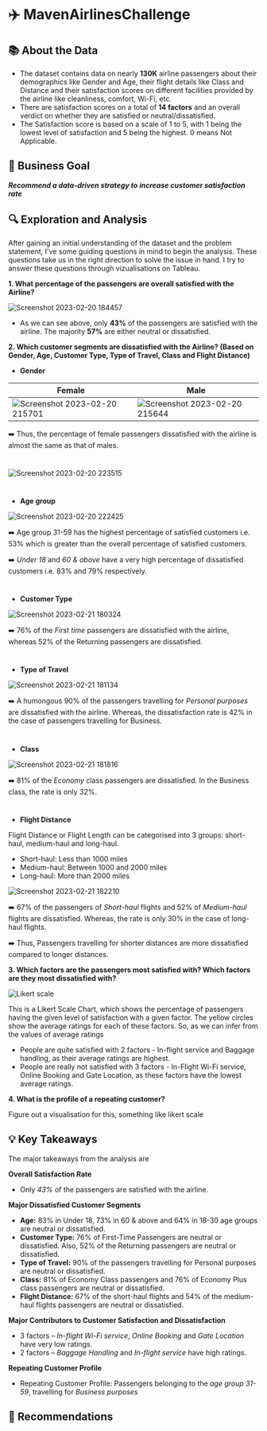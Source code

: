 # :airplane: MavenAirlinesChallenge



## :books: About the Data

- The dataset contains data on nearly **130K** airline passengers about their demographics like Gender and Age, their flight details like Class and Distance and their satisfaction scores on different facilities provided by the airline like cleanliness, comfort, Wi-Fi, etc. 
- There are satisfaction scores on a total of **14 factors** and an overall verdict on whether they are satisfied or neutral/dissatisfied.
- The Satisfaction score is based on a scale of 1 to 5, with 1 being the lowest level of satisfaction and 5 being the highest. 0 means Not Applicable. 



## :dart: Business Goal

***Recommend a data-driven strategy to increase customer satisfaction rate***

## :mag: Exploration and Analysis


After gaining an initial understanding of the dataset and the problem statement, I've some guiding questions in mind to begin the analysis. These questions take us in the right direction to solve the issue in hand. I try to answer these questions through vizualisations on Tableau.

**1. What percentage of the passengers are overall satisfied with the Airline?**

![Screenshot 2023-02-20 184457](https://user-images.githubusercontent.com/96012488/220118806-86628b61-9b1d-4144-a51c-071ba6bbb3f8.png)

- As we can see above, only **43%** of the passengers are satisfied with the airline. The majority **57%** are either neutral or dissatisfied.


**2. Which customer segments are dissatisfied with the Airline? (Based on Gender, Age, Customer Type, Type of Travel, Class and Flight Distance)**

- **Gender**

|Female|Male|
|----|----|
|![Screenshot 2023-02-20 215701](https://user-images.githubusercontent.com/96012488/220158831-128968c8-e9ad-4d5b-9002-afd0dd0da981.png)|![Screenshot 2023-02-20 215644](https://user-images.githubusercontent.com/96012488/220158879-adf03fda-e756-40cc-8087-30f3e943f3a1.png)|

:arrow_right: Thus, the percentage of female passengers dissatisfied with the airline is almost the same as that of males.

#

![Screenshot 2023-02-20 223515](https://user-images.githubusercontent.com/96012488/220166293-0d5d82ff-b68e-4956-8f14-f8c8ac9dcd13.png)

#

- **Age group**

![Screenshot 2023-02-20 222425](https://user-images.githubusercontent.com/96012488/220164270-ccf34886-ec74-437a-b1cc-fad94ffbfa50.png) 


:arrow_right: Age group 31-59 has the highest percentage of satisfied customers i.e. 53% which is greater than the overall percentage of satisfied customers.

:arrow_right: *Under 18* and *60 & above* have a very high percentage of dissatisfied customers i.e. 83% and 79% respectively. 

#

- **Customer Type**

![Screenshot 2023-02-21 180324](https://user-images.githubusercontent.com/96012488/220346088-13e72d11-6162-4217-9aae-5f16b8214432.png)

:arrow_right: 76% of the *First time* passengers are dissatisfied with the airline, whereas 52% of the Returning passengers are dissatisfied.

#

- **Type of Travel**

![Screenshot 2023-02-21 181134](https://user-images.githubusercontent.com/96012488/220347618-1d513099-40ec-40fe-95c8-a3465971df54.png)

:arrow_right: A humongous 90% of the passengers travelling for *Personal purposes* are dissatisfied with the airline. Whereas, the dissatisfaction rate is 42% in the case of passengers travelling for Business.

#

- **Class**

![Screenshot 2023-02-21 181816](https://user-images.githubusercontent.com/96012488/220348861-c3a5a84f-2e04-4dd7-b40b-a49b830ab156.png)

:arrow_right: 81% of the *Economy* class passengers are dissatisfied. In the Business class, the rate is only 32%.

#

- **Flight Distance**

Flight Distance or Flight Length can be categorised into 3 groups: short-haul, medium-haul and long-haul.

-	Short-haul: Less than 1000 miles
-	Medium-haul: Between 1000 and 2000 miles
- Long-haul: More than 2000 miles

![Screenshot 2023-02-21 182210](https://user-images.githubusercontent.com/96012488/220349675-2d827b0e-3021-447c-bdcb-ef7f58e85f3d.png)

:arrow_right: 67% of the passengers of *Short-haul* flights and 52% of *Medium-haul* flights are dissatisfied. Whereas, the rate is only 30% in the case of long-haul flights.

:arrow_right: Thus, Passengers travelling for shorter distances are more  dissatisfied compared to longer distances.



**3. Which factors are the passengers most satisfied with? Which factors are they most dissatisfied with?**

![Likert scale ](https://user-images.githubusercontent.com/96012488/220844833-ffc803d6-ead8-4603-9bcc-33210db93418.png)

This is a Likert Scale Chart, which shows the percentage of passengers having the given level of satisfaction with a given factor. The yellow circles show the average ratings for each of these factors. So, as we can infer from the values of average ratings

- People are quite satisfied with 2 factors - In-flight service and Baggage handling, as their average ratings are highest.
- People are really not satisfied with 3 factors - In-Flight Wi-Fi service, Online Booking and Gate Location, as these factors have the lowest average ratings.

**4. What is the profile of a repeating customer?**

Figure out a visualisation for this, something like likert scale




## :bulb: Key Takeaways

The major takeaways from the analysis are

**Overall Satisfaction Rate**

- Only *43%* of the passengers are satisfied with the airline.

**Major Dissatisfied Customer Segments**

-	**Age:** 83% in Under 18, 73% in 60 & above and 64% in 18-30 age groups are neutral or dissatisfied.
-	**Customer Type:** 76% of First-Time Passengers are neutral or dissatisfied. Also, 52% of the Returning passengers are neutral or dissatisfied.
-	**Type of Travel:** 90% of the passengers travelling for Personal purposes are neutral or dissatisfied.
-	**Class:** 81% of Economy Class passengers and 76% of Economy Plus class passengers are neutral or dissatisfied.
-	**Flight Distance:** 67% of the short-haul flights and 54% of the medium-haul flights passengers are neutral or dissatisfied.

**Major Contributors to Customer Satisfaction and Dissatisfaction**

-	3 factors – *In-flight Wi-Fi service*, *Online Booking* and *Gate Location* have very low ratings.
-	2 factors – *Baggage Handling* and *In-flight service* have high ratings.

**Repeating Customer Profile**

-	Repeating Customer Profile: Passengers belonging to the *age group 31-59*, travelling for *Business purposes* 








## :book: Recommendations





